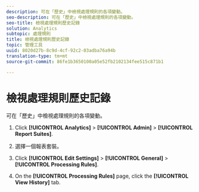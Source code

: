 ```yaml
---
description: 可在「歷史」中檢視處理規則的各項變動。
seo-description: 可在「歷史」中檢視處理規則的各項變動。
seo-title: 檢視處理規則歷史記錄
solution: Analytics
subtopic: 處理規則
title: 檢視處理規則歷史記錄
topic: 管理工具
uuid: 8020d27b-8c9d-4cf-92c2-03adba76a94b
translation-type: tm+mt
source-git-commit: 86fe1b3650100a05e52fb2102134fee515c871b1

---
```



# 檢視處理規則歷史記錄

可在「歷史」中檢視處理規則的各項變動。

1. Click **[!UICONTROL Analytics]** &gt; **[!UICONTROL Admin]** &gt; **[!UICONTROL Report Suites]**.
1. 選擇一個報表套裝。
1. Click **[!UICONTROL Edit Settings]** &gt; **[!UICONTROL General]** &gt; **[!UICONTROL Processing Rules]**.

1. On the **[!UICONTROL Processing Rules]** page, click the **[!UICONTROL View History]** tab.
